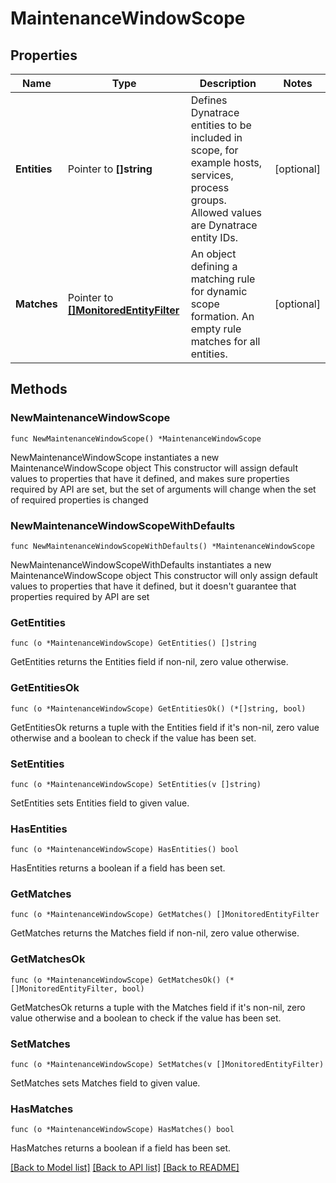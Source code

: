 # MaintenanceWindowScope

## Properties

Name | Type | Description | Notes
------------ | ------------- | ------------- | -------------
**Entities** | Pointer to **[]string** | Defines Dynatrace entities to be included in scope, for example hosts, services, process groups.   Allowed values are Dynatrace entity IDs. | [optional] 
**Matches** | Pointer to [**[]MonitoredEntityFilter**](MonitoredEntityFilter.md) | An object defining a matching rule for dynamic scope formation. An empty rule matches for all entities. | [optional] 

## Methods

### NewMaintenanceWindowScope

`func NewMaintenanceWindowScope() *MaintenanceWindowScope`

NewMaintenanceWindowScope instantiates a new MaintenanceWindowScope object
This constructor will assign default values to properties that have it defined,
and makes sure properties required by API are set, but the set of arguments
will change when the set of required properties is changed

### NewMaintenanceWindowScopeWithDefaults

`func NewMaintenanceWindowScopeWithDefaults() *MaintenanceWindowScope`

NewMaintenanceWindowScopeWithDefaults instantiates a new MaintenanceWindowScope object
This constructor will only assign default values to properties that have it defined,
but it doesn't guarantee that properties required by API are set

### GetEntities

`func (o *MaintenanceWindowScope) GetEntities() []string`

GetEntities returns the Entities field if non-nil, zero value otherwise.

### GetEntitiesOk

`func (o *MaintenanceWindowScope) GetEntitiesOk() (*[]string, bool)`

GetEntitiesOk returns a tuple with the Entities field if it's non-nil, zero value otherwise
and a boolean to check if the value has been set.

### SetEntities

`func (o *MaintenanceWindowScope) SetEntities(v []string)`

SetEntities sets Entities field to given value.

### HasEntities

`func (o *MaintenanceWindowScope) HasEntities() bool`

HasEntities returns a boolean if a field has been set.

### GetMatches

`func (o *MaintenanceWindowScope) GetMatches() []MonitoredEntityFilter`

GetMatches returns the Matches field if non-nil, zero value otherwise.

### GetMatchesOk

`func (o *MaintenanceWindowScope) GetMatchesOk() (*[]MonitoredEntityFilter, bool)`

GetMatchesOk returns a tuple with the Matches field if it's non-nil, zero value otherwise
and a boolean to check if the value has been set.

### SetMatches

`func (o *MaintenanceWindowScope) SetMatches(v []MonitoredEntityFilter)`

SetMatches sets Matches field to given value.

### HasMatches

`func (o *MaintenanceWindowScope) HasMatches() bool`

HasMatches returns a boolean if a field has been set.


[[Back to Model list]](../README.md#documentation-for-models) [[Back to API list]](../README.md#documentation-for-api-endpoints) [[Back to README]](../README.md)


